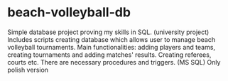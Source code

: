 # beach-volleyball-db
Simple database project proving my skills in SQL. (university project)
Includes scripts creating database which allows user to manage beach volleyball tournaments.
Main functionalities: adding players and teams, creating tournaments and adding matches' results. Creating referees, courts etc. There are necessary procedures and triggers.
(MS SQL)
Only polish version

